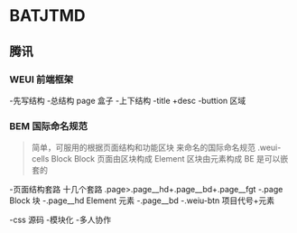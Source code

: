 # BATJTMD


## 腾讯
### WEUI 前端框架


-先写结构
 -总结构 page 盒子
 -上下结构
 -title +desc
 -buttion 区域
 
 ### BEM 国际命名规范
 >简单，可服用的根据页面结构和功能区块 来命名的国际命名规范
  .weui-cells Block
  Block 页面由区块构成
  Element 区块由元素构成
  BE 是可以嵌套的
 
 -页面结构套路 十几个套路
  .page>.page__hd+.page__bd+.page__fgt
  -.page Block 块
   -.page__hd Element 元素
   -.page__bd
   -.weiu-btn
   项目代号+元素
   

   -css 源码
    -模块化
    -多人协作
    

 
 